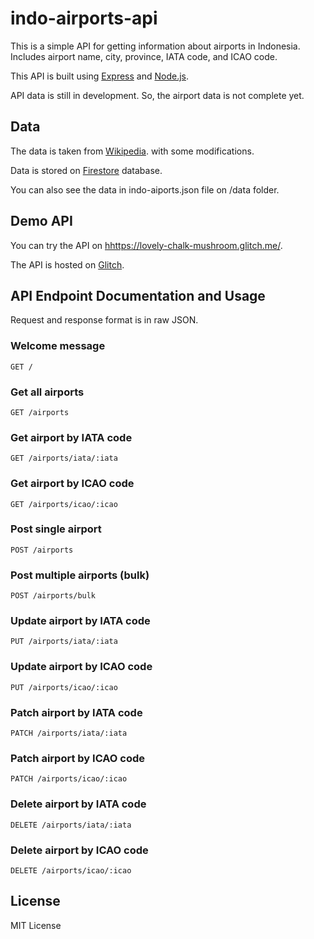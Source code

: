 # indo-airports-api

This is a simple API for getting information about airports in Indonesia. Includes airport name, city, province, IATA code, and ICAO code.

This API is built using [Express](https://expressjs.com/) and [Node.js](https://nodejs.org/en/).

API data is still in development. So, the airport data is not complete yet.

## Data

The data is taken from [Wikipedia](https://en.wikipedia.org/wiki/List_of_airports_in_Indonesia). with some modifications.

Data is stored on [Firestore](https://firebase.google.com/docs/firestore) database.

You can also see the data in indo-aiports.json file on /data folder.

## Demo API

You can try the API on <a href="https://indo-airports-api.glitch.me/" target="_blank">hhttps://lovely-chalk-mushroom.glitch.me/</a>.

The API is hosted on [Glitch](https://glitch.com/).

## API Endpoint Documentation and Usage

Request and response format is in raw JSON.

### Welcome message

```
GET /
```

### Get all airports

```
GET /airports
```

### Get airport by IATA code

```
GET /airports/iata/:iata
```

### Get airport by ICAO code

```
GET /airports/icao/:icao
```

### Post single airport

```
POST /airports
```

### Post multiple airports (bulk)

```
POST /airports/bulk
```

### Update airport by IATA code

```
PUT /airports/iata/:iata
```

### Update airport by ICAO code

```
PUT /airports/icao/:icao
```

### Patch airport by IATA code

```
PATCH /airports/iata/:iata
```

### Patch airport by ICAO code

```
PATCH /airports/icao/:icao
```

### Delete airport by IATA code

```
DELETE /airports/iata/:iata
```

### Delete airport by ICAO code

```
DELETE /airports/icao/:icao
```

## License

MIT License